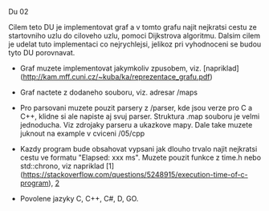 Du 02

Cilem teto DU je implementovat graf a v tomto grafu najit nejkratsi cestu ze
startovniho uzlu do ciloveho uzlu, pomoci Dijkstrova algoritmu.
Dalsim cilem je udelat tuto implementaci co nejrychlejsi, jelikoz pri vyhodnoceni se budou tyto DU porovnavat.

- Graf muzete implementovat jakymkoliv zpusobem, viz. [napriklad]
  (http://kam.mff.cuni.cz/~kuba/ka/reprezentace_grafu.pdf)

- Graf nactete z dodaneho souboru, viz. adresar /maps

- Pro parsovani muzete pouzit parsery z /parser, kde jsou verze pro C a C++, klidne si ale napiste aj svuj parser. Struktura .map souboru je velmi jednoducha. Viz zdrojaky parseru a ukazkove mapy. Dale take muzete juknout na example v cviceni /05/cpp

- Kazdy program bude obsahovat vypsani jak dlouho trvalo najit nejkratsi cestu ve formatu "Elapsed: xxx ms". Muzete pouzit funkce z time.h nebo std::chrono, viz napriklad [1] (https://stackoverflow.com/questions/5248915/execution-time-of-c-program), [2](https://stackoverflow.com/questions/22387586/c-measuring-execution-time-of-a-function)

- Povolene jazyky C, C++, C#, D, GO.
